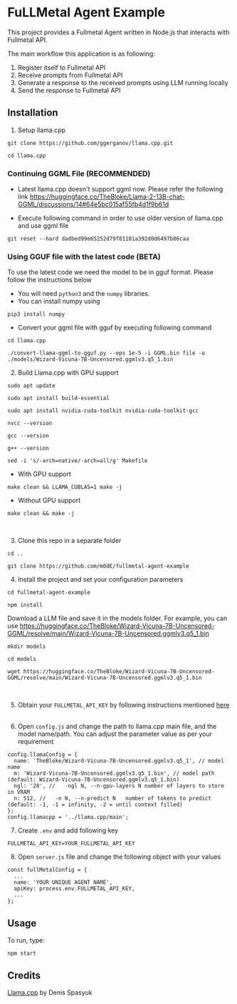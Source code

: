 # FuLLMetal Agent Example

This project provides a Fullmetal Agent written in Node.js that interacts with Fullmetal API.

The main workflow this application is as following:
1. Register itself to Fullmetal API
2. Receive prompts from Fullmetal API
3. Generate a response to the received prompts using LLM running locally
4. Send the response to Fullmetal API

## Installation

1. Setup llama.cpp
```
git clone https://github.com/ggerganov/llama.cpp.git

cd llama.cpp
```

### Continuing GGML File (RECOMMENDED)
- Latest llama.cpp doesn't support ggml now. Please refer the following link
https://huggingface.co/TheBloke/Llama-2-13B-chat-GGML/discussions/14#64e5bc015af55fb4d1f9b61d

- Execute following command in order to use older version of llama.cpp and use ggml file
```
git reset --hard dadbed99e65252d79f81101a392d0d6497b86caa
```

### Using GGUF file with the latest code (BETA)
To  use the latest code we need the model to be in gguf format. Please follow the instructions below 

- You will need ```python3``` and the ```numpy``` libraries. 
- You can install numpy using 
```
pip3 install numpy    
```
- Convert your ggml file with gguf by executing following command
```
cd llama.cpp    

./convert-llama-ggml-to-gguf.py --eps 1e-5 -i GGML.bin file -o ./models/Wizard-Vicuna-7B-Uncensored.ggmlv3.q5_1.bin   
```

2. Build Llama.cpp with GPU support

```
sudo apt update

sudo apt install build-essential

sudo apt install nvidia-cuda-toolkit nvidia-cuda-toolkit-gcc

nvcc --version

gcc --version

g++ --version

sed -i 's/-arch=native/-arch=all/g' Makefile

```

- With GPU support
```
make clean && LLAMA_CUBLAS=1 make -j
```

- Without GPU support
```
make clean && make -j
```

<br />

3. Clone this repo in a separate folder
```
cd ..

git clone https://github.com/m0dE/fullmetal-agent-example
```

4. Install the project and set your configuration parameters

```
cd fullmetal-agent-example

npm install
```

Download a LLM file and save it in the models folder. 
For example, you can use https://huggingface.co/TheBloke/Wizard-Vicuna-7B-Uncensored-GGML/resolve/main/Wizard-Vicuna-7B-Uncensored.ggmlv3.q5_1.bin

```
mkdir models

cd models

wget https://huggingface.co/TheBloke/Wizard-Vicuna-7B-Uncensored-GGML/resolve/main/Wizard-Vicuna-7B-Uncensored.ggmlv3.q5_1.bin
```
<br />

5. Obtain your ```FULLMETAL_API_KEY``` by following instructions mentioned [here](https://fullmetal.gitbook.io/docs/how-to-obtain-api-key)
<br /><br />

6. Open ```config.js``` and change the path to llama.cpp main file, and the model name/path. You can adjust the parameter value as per your requirement

```
config.llamaConfig = {
  name: 'TheBloke/Wizard-Vicuna-7B-Uncensored.ggmlv3.q5_1', // model name
  m: 'Wizard-Vicuna-7B-Uncensored.ggmlv3.q5_1.bin', // model path (default: Wizard-Vicuna-7B-Uncensored.ggmlv3.q5_1.bin)
  ngl: '28', //   -ngl N, --n-gpu-layers N number of layers to store in VRAM
  n: 512, //   -n N, --n-predict N   number of tokens to predict (default: -1, -1 = infinity, -2 = until context filled)
};
config.llamacpp = '../llama.cpp/main';
```

7. Create ```.env``` and add following key
```
FULLMETAL_API_KEY=YOUR_FULLMETAL_API_KEY
```

8. Open ```server.js``` file and change the following object with your values
```
const fullMetalConfig = {
  ...
  name: 'YOUR UNIQUE AGENT NAME',
  apiKey: process.env.FULLMETAL_API_KEY,
  ...
};
```




## Usage
To run, type:

```
npm start
```


## Credits
[Llama.cpp](https://github.com/ggerganov/llama.cpp.git) by Denis Spasyuk


